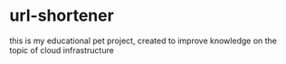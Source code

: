 # url-shortener
this is my educational pet project, created to improve knowledge on the topic of cloud infrastructure
